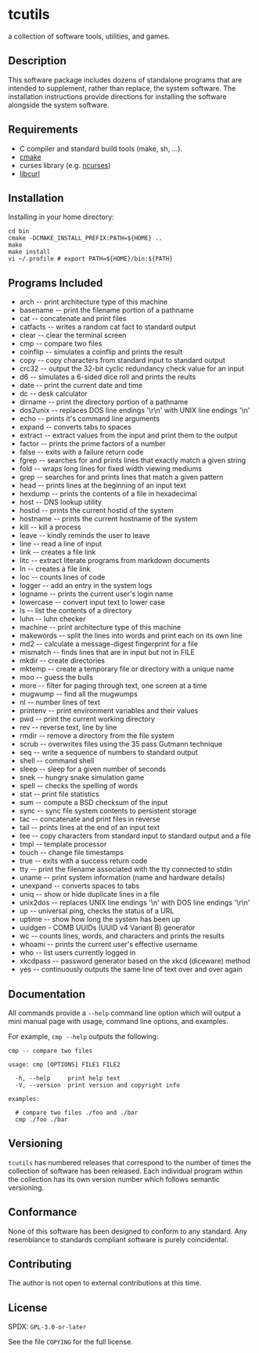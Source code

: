 # tcutils

a collection of software tools, utilities, and games.

## Description

This software package includes dozens of standalone programs that are
intended to supplement, rather than replace, the system software. The
installation instructions provide directions for installing the software
alongside the system software.

## Requirements

* C compiler and standard build tools (make, sh, ...).
* [cmake](https://cmake.org/)
* curses library (e.g. [ncurses](https://invisible-island.net/ncurses/))
* [libcurl](https://curl.se/)

## Installation

Installing in your home directory:

```
cd bin
cmake -DCMAKE_INSTALL_PREFIX:PATH=${HOME} ..
make
make install
vi ~/.profile # export PATH=${HOME}/bin:${PATH}
```

## Programs Included

- arch -- print architecture type of this machine
- basename -- print the filename portion of a pathname
- cat -- concatenate and print files
- catfacts -- writes a random cat fact to standard output
- clear -- clear the terminal screen
- cmp -- compare two files
- coinflip -- simulates a coinflip and prints the result
- copy -- copy characters from standard input to standard output
- crc32 -- output the 32-bit cyclic redundancy check value for an input
- d6 -- simulates a 6-sided dice roll and prints the reults
- date -- print the current date and time
- dc -- desk calculator
- dirname -- print the directory portion of a pathname
- dos2unix -- replaces DOS line endings '\r\n' with UNIX line endings '\n'
- echo -- prints it's command line arguments
- expand -- converts tabs to spaces
- extract -- extract values from the input and print them to the output
- factor -- prints the prime factors of a number
- false -- exits with a failure return code
- fgrep -- searches for and prints lines that exactly match a given string
- fold -- wraps long lines for fixed width viewing mediums
- grep -- searches for and prints lines that match a given pattern
- head -- prints lines at the beginning of an input text
- hexdump -- prints the contents of a file in hexadecimal
- host -- DNS lookup utility
- hostid -- prints the current hostid of the system
- hostname -- prints the current hostname of the system
- kill -- kill a process
- leave -- kindly reminds the user to leave
- line -- read a line of input
- link -- creates a file link
- litc -- extract literate programs from markdown documents
- ln -- creates a file link
- loc -- counts lines of code
- logger -- add an entry in the system logs
- logname -- prints the current user's login name
- lowercase -- convert input text to lower case
- ls -- list the contents of a directory
- luhn -- luhn checker
- machine -- print architecture type of this machine
- makewords -- split the lines into words and print each on its own line
- md2 -- calculate a message-digest fingerprint for a file
- mismatch -- finds lines that are in input but not in FILE
- mkdir -- create directories
- mktemp -- create a temporary file or directory with a unique name
- moo -- guess the bulls
- more -- filter for paging through text, one screen at a time
- mugwump -- find all the mugwumps
- nl -- number lines of text
- printenv -- print environment variables and their values
- pwd -- print the current working directory
- rev -- reverse text, line by line
- rmdir -- remove a directory from the file system
- scrub -- overwrites files using the 35 pass Gutmann technique
- seq -- write a sequence of numbers to standard output
- shell -- command shell
- sleep -- sleep for a given number of seconds
- snek -- hungry snake simulation game
- spell -- checks the spelling of words
- stat -- print file statistics
- sum -- compute a BSD checksum of the input
- sync -- sync file system contents to persistent storage
- tac -- concatenate and print files in reverse
- tail -- prints lines at the end of an input text
- tee -- copy characters from standard input to standard output and a file
- tmpl -- template processor
- touch -- change file timestamps
- true -- exits with a success return code
- tty -- print the filename associated with the tty connected to stdin
- uname -- print system information (name and hardware details)
- unexpand -- converts spaces to tabs
- uniq -- show or hide duplicate lines in a file
- unix2dos -- replaces UNIX line endings '\n' with DOS line endings '\r\n'
- up -- universal ping, checks the status of a URL
- uptime -- show how long the system has been up
- uuidgen - COMB UUIDs (UUID v4 Variant B) generator
- wc -- counts lines, words, and characters and prints the results
- whoami -- prints the current user's effective username
- who -- list users currently logged in
- xkcdpass -- password generator based on the xkcd (diceware) method
- yes -- continuously outputs the same line of text over and over again

## Documentation

All commands provide a `--help` command line option which will output
a mini manual page with usage, command line options, and examples.

For example, `cmp --help` outputs the following:

```
cmp -- compare two files

usage: cmp [OPTIONS] FILE1 FILE2

  -h, --help     print help text
  -V, --version  print version and copyright info

examples:

  # compare two files ./foo and ./bar
  cmp ./foo ./bar
```

## Versioning

`tcutils` has numbered releases that correspond to the number of times the
collection of software has been released. Each individual program within
the collection has its own version number which follows semantic versioning.

## Conformance

None of this software has been designed to conform to any standard. Any
resemblance to standards compliant software is purely coincidental.

## Contributing

The author is not open to external contributions at this time.

## License

SPDX: `GPL-3.0-or-later`

See the file `COPYING` for the full license.

<!--
  README.md
  Copyright 2022  Thomas Cort

  Copying and distribution of this file, with or without modification, are
  permitted in any medium without royalty, provided the copyright notice and
  this notice are preserved. This file is offered as-is, without any warranty.
-->
